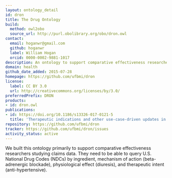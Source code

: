 ```yaml
---
layout: ontology_detail
id: dron
title: The Drug Ontology
build:
  method: owl2obo
  source_url: http://purl.obolibrary.org/obo/dron.owl
contact:
  email: hoganwr@gmail.com
  github: hoganwr
  label: William Hogan
  orcid: 0000-0002-9881-1017
description: An ontology to support comparative effectiveness researchers studying claims data.
domain: health
github_date_added: 2015-07-28
homepage: https://github.com/ufbmi/dron
license:
  label: CC BY 3.0
  url: http://creativecommons.org/licenses/by/3.0/
preferredPrefix: DRON
products:
- id: dron.owl
publications:
- id: https://doi.org/10.1186/s13326-017-0121-5
  title: 'Therapeutic indications and other use-case-driven updates in the drug ontology: anti-malarials, anti-hypertensives, opioid analgesics, and a large term request'
repository: https://github.com/ufbmi/dron
tracker: https://github.com/ufbmi/dron/issues
activity_status: active
---
```


We built this ontology primarily to support comparative effectiveness researchers studying claims data. They need to be able to query U.S. National Drug Codes (NDCs) by ingredient, mechanism of action (beta-adrenergic blockade), physiological effect (diuresis), and therapeutic intent (anti-hypertensive).
